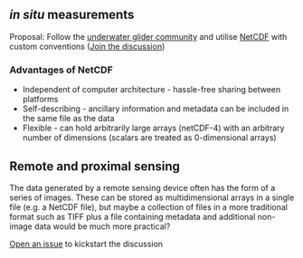 ## _in situ_ measurements
Proposal: Follow the [underwater glider community](https://github.com/ioos/ioosngdac) and utilise [NetCDF](http://www.unidata.ucar.edu/software/netcdf/docs/) with custom conventions \([Join the discussion](https://github.com/RDA-sUAS-Data-IG/sUASData/issues/3)\)

### Advantages of NetCDF
* Independent of computer architecture - hassle-free sharing between platforms
* Self-describing - ancillary information and metadata can be included in the same file as the data
* Flexible - can hold arbitrarily large arrays (netCDF-4) with an arbitrary number of dimensions (scalars are treated as 0-dimensional arrays)


## Remote and proximal sensing
The data generated by a remote sensing device often has the form of a series of images. These can be stored as multidimensional arrays in a single file (e.g. a NetCDF file), but maybe a collection of files in a more traditional format such as TIFF plus a file containing metadata and additional non-image data would be much more practical?

[Open an issue](https://github.com/RDA-sUAS-Data-IG/sUASData/issues) to kickstart the discussion
